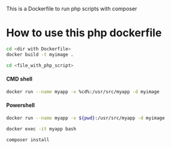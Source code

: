 
This is a Dockerfile to run php scripts with composer
# How to use this php dockerfile

```bash
cd <dir with Dockerfile>
docker build -t myimage .

cd <file_with_php_script>
```

#### CMD shell
```bash
docker run --name myapp -v %cd%:/usr/src/myapp -d myimage   
```
#### Powershell
```bash
docker run --name myapp -v ${pwd}:/usr/src/myapp -d myimage   
```
```bash
docker exec -it myapp bash

composer install
```